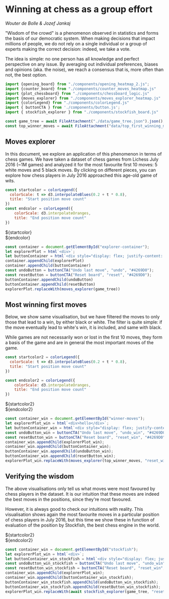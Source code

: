 # Winning at chess as a group effort
_Wouter de Bolle & Jozef Jankaj_

"Wisdom of the crowd" is a phenomenon observed in statistics and forms the basis of our democratic system. 
When making decisions that impact millions of people, we do not rely on a single individual or a group of experts making the correct decision:
indeed, we take a vote. 

The idea is simple: no one person has all knowledge and perfect perspective on any issue. By averaging out individual preferences, biases and opinions (aka. the noise), we reach a consensus that is, more often than not, the best option.



```js
import {opening_board} from "./components/opening_heatmap_2.js";
import {counter_board} from "./components/counter_moves_heatmap.js"
import {plot_chessboard} from "./components/chessboard_logic.js"
import {moves_explorer} from "./components/moves_explorer_heatmap.js"
import {colorLegend} from "./components/colorLegend.js"
import { buttonCTA } from './components/button.js';
import { stockfish_explorer } from "./components/stockfish_board.js"
```

```js
const game_tree = await FileAttachment("./data/game_tree.json").json();
const top_winner_moves = await FileAttachment("data/top_first_winning_moves.json").json()
```

## Moves explorer

In this document, we explore an application of this phenomenon in terms of chess games. We have taken a dataset of chess games from Lichess July 2016 (~1M games) and analyzed it for the most favourite first 10 moves: 5 white moves and 5 black moves. By clicking on different pieces, you can explore how chess players in July 2016 approached this age-old game of wits.


```js
const startcolor = colorLegend({
  colorScale: t => d3.interpolateBlues(0.2 + t * 0.8),
  title: "Start position move count"
})
const endcolor = colorLegend({
    colorScale: d3.interpolateOranges,
    title: "End position move count"
})
```


<div class="grid grid-cols-2" style="max-width: 800px">
    <div>
        ${startcolor}
    </div>
    <div>
        ${endcolor}
    </div>
</div>

<div id="explorer-container"></div>

```js
const container = document.getElementById("explorer-container");
let explorerPlot = html`<div>`;
let buttonContainer = html`<div style="display: flex; justify-content: center; max-width: 600px; gap: 1em; margin : 1em; padding-bottom: 50px"></div>`
container.appendChild(explorerPlot)
container.appendChild(buttonContainer)
const undoButton = buttonCTA("Undo last move", "undo", "#4269D0");
const resetButton = buttonCTA("Reset board", "reset", "#4269D0");
buttonContainer.appendChild(undoButton)
buttonContainer.appendChild(resetButton)
explorerPlot.replaceWith(moves_explorer(game_tree))
```


## Most winning first moves
Below, we show same visualisation, but we have filtered the moves to only those that lead to a win, by either black or white.
The filter is quite simple: if the move eventually lead to white's win, it is included, and same with black.


While games are not necessarily won or lost in the first 10 moves, they form a basis of the game and are in general the most important moves of the game.

```js
const startcolor2 = colorLegend({
  colorScale: t => d3.interpolateBlues(0.2 + t * 0.8),
  title: "Start position move count"
})

const endcolor2 = colorLegend({
    colorScale: d3.interpolateOranges,
    title: "End position move count"
})
```


<div class="grid grid-cols-2" style="max-width: 800px">
    <div>
        ${startcolor2}
    </div>
    <div>
        ${endcolor2}
    </div>
</div>

<div id="winner-moves"></div>

```js
const container_win = document.getElementById("winner-moves");
let explorerPlot_win = html`<div>hello</div>`;
let buttonContainer_win = html`<div style="display: flex; justify-content: center; max-width: 600px; gap: 1em; margin : 1em; padding-bottom: 50px"></div>`
const undoButton_win = buttonCTA("Undo last move", "undo_win", "#4269D0");
const resetButton_win = buttonCTA("Reset board", "reset_win", "#4269D0");
container_win.appendChild(explorerPlot_win);
container_win.appendChild(buttonContainer_win);
buttonContainer_win.appendChild(undoButton_win);
buttonContainer_win.appendChild(resetButton_win);
explorerPlot_win.replaceWith(moves_explorer(top_winner_moves, "reset_win", "undo_win"));
```


## Verifying the wisdom

The above visualisations only tell us what moves were most favoured by chess players in the dataset. It is our intuition that these moves are indeed the best moves in the positions, since they're most favoured. 

However, it is always good to check our intuitions with reality. This visualisation shows again the most favourite moves in a particular position of chess players in July 2016, but this time we show these in function of evaluation of the position by Stockfish, the best chess engine in the world.

<div class="grid grid-cols-2" style="max-width: 800px">
    <div>
        ${startcolor2}
    </div>
    <div>
        ${endcolor2}
    </div>
</div>

<div id="stockfish"></div>


```js
const container_win = document.getElementById("stockfish");
let explorerPlot_win = html`<div>`;
let buttonContainer_win_stockfish = html`<div style="display: flex; justify-content: center; max-width: 600px; gap: 1em; margin : 1em; padding-bottom: 50px"></div>`
const undoButton_win_stockfish = buttonCTA("Undo last move", "undo_win", "#4269D0");
const resetButton_win_stockfish = buttonCTA("Reset board", "reset_win", "#4269D0");
container_win.appendChild(explorerPlot_win);
container_win.appendChild(buttonContainer_win_stockfish);
buttonContainer_win_stockfish.appendChild(undoButton_win_stockfish);
buttonContainer_win_stockfish.appendChild(resetButton_win_stockfish);
explorerPlot_win.replaceWith(await stockfish_explorer(game_tree, "reset_win", "undo_win"));
```
